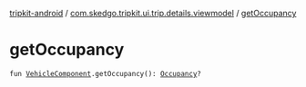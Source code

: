 [tripkit-android](../index.md) / [com.skedgo.tripkit.ui.trip.details.viewmodel](index.md) / [getOccupancy](./get-occupancy.md)

# getOccupancy

`fun `[`VehicleComponent`](../com.skedgo.tripkit.routing/-vehicle-component/index.md)`.getOccupancy(): `[`Occupancy`](../com.skedgo.tripkit.routing/-occupancy/index.md)`?`